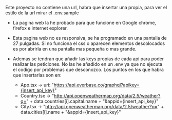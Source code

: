 Este proyecto no contiene una url, habra que insertar una propia, para ver el estilo de la url mirar el .env.sample

- La pagina web la he probado para que funcione en Google chrome, firefox e internet explorer.
- Esta pagina web no es responsiva, se ha programado en una pantalla de 27 pulgadas. Si no funciona el css o aparecen elementos descolocados es por abrirla en una pantalla mas pequeña o mas grande.
- Ademas se tendran que añadir las keys propias de cada api para poder realizar las peticiones. No las he añadido en un .env ya que no ejecuta el codigo por problemas que desconozco. Los puntos en los que habra que insertarlas son en:

    - App.tsx -> uri: "https://api.everbase.co/graphql?apikey={insert_api_key}"
    - Country.tsx -> "http://api.openweathermap.org/data/2.5/weather?q=" + data.countries[i].capital.name + "&appid={insert_api_key}"
    - City.tsx -> "http://api.openweathermap.org/data/2.5/weather?q=" + data.cities[i].name + "&appid={insert_api_key}"